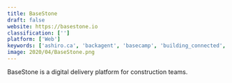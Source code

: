 ```yaml
---
title: BaseStone
draft: false 
website: https://basestone.io
classification: ['']
platform: ['Web']
keywords: ['ashiro.ca', 'backagent', 'basecamp', 'building_connected', 'compstak', 'ekotrope', 'fieldlens', 'finishline', 'flex_rental', 'liondesk', 'lowermybills', 'lynx_photo_manager', 'mashvisor', 'nexuspayables', 'oxblue', 'raken', 'realmassive', 'reonomy', 'isqft']
image: 2020/04/BaseStone.png
---
```

BaseStone is a digital delivery platform for construction teams.